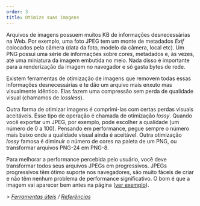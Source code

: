 ```yaml
---
order: 3
title: Otimize suas imagens
---
```


Arquivos de imagens possuem muitos KB de informações desnecessárias na Web. Por exemplo, uma foto JPEG tem um monte de metadados *Exif* colocados pela câmera (data da foto, modelo da câmera, local etc). Um PNG possui uma série de informações sobre cores, metadados e, às vezes, até uma miniatura da imagem embutida no meio. Nada disso é importante para a renderização da imagem no navegador e só gasta bytes de rede.

Existem ferramentas de otimização de imagens que removem todas essas informações desnecessárias e te dão um arquivo mais enxuto mas visualmente idêntico. Elas fazem uma compressão sem perda de qualidade visual (chamamos de *lossless*).

Outra forma de otimizar imagens é comprimi-las com certas perdas visuais aceitáveis. Esse tipo de operação é chamada de otimização *lossy*. Quando você exportar um JPEG, por exemplo, pode escolher a qualidade (um número de 0 a 100). Pensando em performance, pegue sempre o número mais baixo onde a qualidade visual ainda é aceitável. Outra otimização *lossy* famosa é diminuir o número de cores na paleta de um PNG, ou transformar arquivos PNG-24 em PNG-8.

Para melhorar a performance percebida pelo usuário, você deve transformar todos seus arquivos JPEGs em progressivos. JPEGs progressivos têm ótimo suporte nos navegadores, são muito fáceis de criar e não têm nenhum problema de performance significativo. O bom é que a imagem vai aparecer bem antes na página ([ver exemplo](http://www.patrickmeenan.com/progressive/view.php?img=http://farm2.staticflickr.com/1434/1002257937_021cb46a33_o.jpg)).

*> [Ferramentas úteis](https://github.com/zenorocha/browser-diet/wiki/Tools#wiki-optimize-your-images) / [Referências](https://github.com/zenorocha/browser-diet/wiki/References#wiki-optimize-your-images)*
